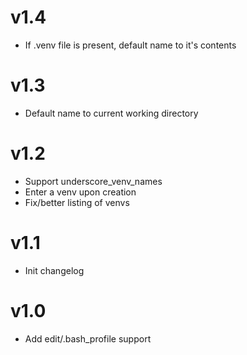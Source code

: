 # v1.4

+ If .venv file is present, default name to it's contents

# v1.3

+ Default name to current working directory

# v1.2

+ Support underscore_venv_names
+ Enter a venv upon creation
+ Fix/better listing of venvs

# v1.1

+ Init changelog


# v1.0

+ Add edit/.bash_profile support
